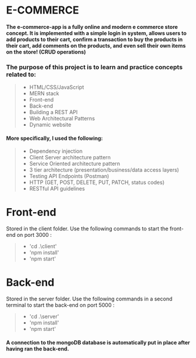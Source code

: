 # E-COMMERCE

#### The e-commerce-app is a fully online and modern e commerce store concept. It is implemented with a simple login in system, allows users to add products to their cart, confirm a transaction to buy the products in their cart, add comments on the products, and even sell their own items on the store! (CRUD operations)

### The purpose of this project is to learn and practice concepts related to: 
> - HTML/CSS/JavaScript
> - MERN stack
> - Front-end
> - Back-end
> - Building a REST API
> - Web Architectural Patterns
> - Dynamic website

#### More specifically, I used the following:
> - Dependency injection
> - Client Server architecture pattern
> - Service Oriented architecture pattern
> - 3 tier architecture (presentation/business/data access layers)
> - Testing API Endpoints (Postman)
> - HTTP (GET, POST, DELETE, PUT, PATCH, status codes)
> - RESTful API guidelines

# Front-end
Stored in the client folder. Use the following commands to start the front-end on port 3000 :
> - 'cd .\client\'
> - 'npm install'
> - 'npm start'
# Back-end
Stored in the server folder. Use the following commands in a second terminal to start the back-end on port 5000 :
> - 'cd .\server\'
> - 'npm install'
> - 'npm start'
#### A connection to the mongoDB database is automatically put in place after having ran the back-end.
